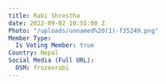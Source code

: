 ```yaml
---
title: Rabi Shrestha
date: 2022-09-02 10:55:00 Z
Photo: "/uploads/unnamed%20(1)-f35249.png"
Member Type:
  Is Voting Member: true
Country: Nepal
Social Media (Full URL):
  OSM: frozenrabi
---
```


